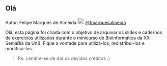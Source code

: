 ## Olá

Autor: Felipe Marques de Almeida <img src="https://logodownload.org/wp-content/uploads/2014/09/twitter-logo-1.png" width="20"> [@fmarquesalmeida](https://twitter.com/fmarquesalmeida)

Olá, esta página foi criada com o objetivo de arquivar os slides e cadernos de exercícios utilizados durante o minicurso de Bioinformática da XX SemaBia da UnB. Fique a vontade para utilizá-los, redistribuí-los e modificá-los.

> Ps. Lembre-se de dar os devidos créditos :)
